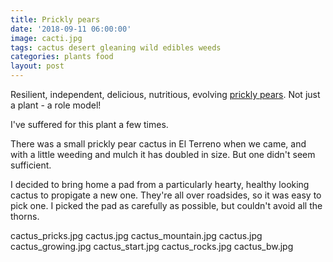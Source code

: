 ```yaml
---
title: Prickly pears
date: '2018-09-11 06:00:00'
image: cacti.jpg
tags: cactus desert gleaning wild edibles weeds
categories: plants food
layout: post
---
```


Resilient, independent, delicious, nutritious, evolving [prickly pears](https://en.wikipedia.org/wiki/Opuntia). Not just a plant - a role model!

I've suffered for this plant a few times.

There was a small prickly pear cactus in El Terreno when we came, and with a little weeding and mulch it has doubled in size. But one didn't seem sufficient.

I decided to bring home a pad from a particularly hearty, healthy looking cactus to propigate a new one. They're all over roadsides, so it was easy to pick one. I picked the pad as carefully as possible, but couldn't avoid all the thorns.

cactus_pricks.jpg
cactus.jpg
cactus_mountain.jpg
cactus.jpg
cactus_growing.jpg
cactus_start.jpg
cactus_rocks.jpg
cactus_bw.jpg